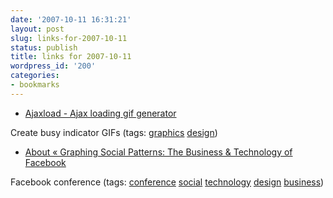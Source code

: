 ```yaml
---
date: '2007-10-11 16:31:21'
layout: post
slug: links-for-2007-10-11
status: publish
title: links for 2007-10-11
wordpress_id: '200'
categories:
- bookmarks
---
```




  * [Ajaxload - Ajax loading gif generator](http://www.ajaxload.info/)




Create busy indicator GIFs (tags: [graphics](http://del.icio.us/eob/graphics) [design](http://del.icio.us/eob/design))





  * [About « Graphing Social Patterns: The Business & Technology of Facebook](http://graphingsocial.com/)




Facebook conference (tags: [conference](http://del.icio.us/eob/conference) [social](http://del.icio.us/eob/social) [technology](http://del.icio.us/eob/technology) [design](http://del.icio.us/eob/design) [business](http://del.icio.us/eob/business))






